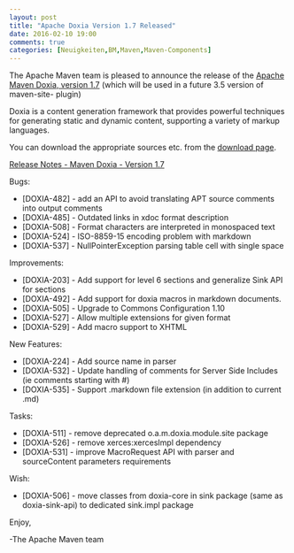 ```yaml
---
layout: post
title: "Apache Doxia Version 1.7 Released"
date: 2016-02-10 19:00
comments: true
categories: [Neuigkeiten,BM,Maven,Maven-Components]
---
```

The Apache Maven team is pleased to announce the release of the [Apache Maven 
Doxia, version 1.7](https://maven.apache.org/doxia/doxia/)
(which will be used in a future 3.5 version of maven-site-
plugin)
 
Doxia is a content generation framework that provides powerful techniques for 
generating static and dynamic content, supporting a variety of markup 
languages.
 
You can download the appropriate sources etc. from the [download page](https://maven.apache.org/doxia/doxia/download.cgi).

<!-- more -->

[Release Notes - Maven Doxia - Version 1.7](https://issues.apache.org/jira/secure/ReleaseNote.jspa?projectId=12317230&version=12330561)

Bugs:

 * [DOXIA-482] - add an API to avoid translating APT source comments into output comments
 * [DOXIA-485] - Outdated links in xdoc format description
 * [DOXIA-508] - Format characters are interpreted in monospaced text
 * [DOXIA-524] - ISO-8859-15 encoding problem with markdown 
 * [DOXIA-537] - NullPointerException parsing table cell with single space

Improvements:

 * [DOXIA-203] - Add support for level 6 sections and generalize Sink API for sections
 * [DOXIA-492] - Add support for doxia macros in markdown documents.
 * [DOXIA-505] - Upgrade to Commons Configuration 1.10
 * [DOXIA-527] - Allow multiple extensions for given format
 * [DOXIA-529] - Add macro support to XHTML 

New Features:

 * [DOXIA-224] - Add source name in parser
 * [DOXIA-532] - Update handling of comments for Server Side Includes (ie comments starting with #)
 * [DOXIA-535] - Support .markdown file extension (in addition to current .md)

Tasks:

 * [DOXIA-511] - remove deprecated o.a.m.doxia.module.site package
 * [DOXIA-526] - remove xerces:xercesImpl dependency
 * [DOXIA-531] - improve MacroRequest API with parser and sourceContent parameters requirements

Wish:

 * [DOXIA-506] - move classes from doxia-core in sink package (same as doxia-sink-api) to dedicated sink.impl package


Enjoy,
 
-The Apache Maven team
